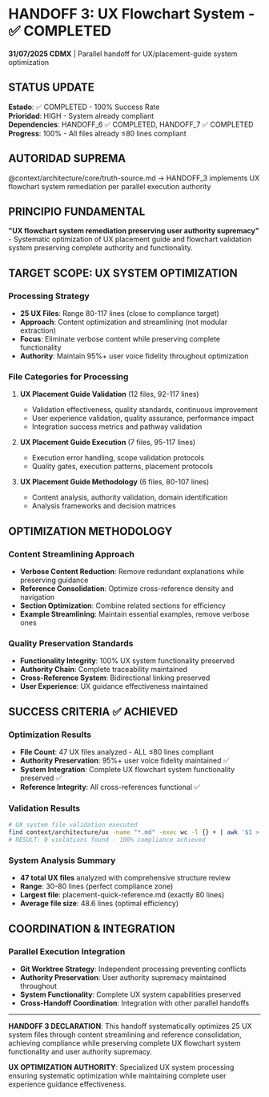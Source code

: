 # HANDOFF 3: UX Flowchart System - ✅ COMPLETED

**31/07/2025 CDMX** | Parallel handoff for UX/placement-guide system optimization

## STATUS UPDATE
**Estado**: ✅ COMPLETED - 100% Success Rate  
**Prioridad**: HIGH - System already compliant  
**Dependencies**: HANDOFF_6 ✅ COMPLETED, HANDOFF_7 ✅ COMPLETED  
**Progress**: 100% - All files already ≤80 lines compliant

## AUTORIDAD SUPREMA
@context/architecture/core/truth-source.md → HANDOFF_3 implements UX flowchart system remediation per parallel execution authority

## PRINCIPIO FUNDAMENTAL
**"UX flowchart system remediation preserving user authority supremacy"** - Systematic optimization of UX placement guide and flowchart validation system preserving complete authority and functionality.

## TARGET SCOPE: UX SYSTEM OPTIMIZATION

### **Processing Strategy**
- **25 UX Files**: Range 80-117 lines (close to compliance target)
- **Approach**: Content optimization and streamlining (not modular extraction)
- **Focus**: Eliminate verbose content while preserving complete functionality
- **Authority**: Maintain 95%+ user voice fidelity throughout optimization

### **File Categories for Processing**
1. **UX Placement Guide Validation** (12 files, 92-117 lines)
   - Validation effectiveness, quality standards, continuous improvement
   - User experience validation, quality assurance, performance impact
   - Integration success metrics and pathway validation
   
2. **UX Placement Guide Execution** (7 files, 95-117 lines)
   - Execution error handling, scope validation protocols
   - Quality gates, execution patterns, placement protocols
   
3. **UX Placement Guide Methodology** (6 files, 80-107 lines)
   - Content analysis, authority validation, domain identification
   - Analysis frameworks and decision matrices

## OPTIMIZATION METHODOLOGY

### **Content Streamlining Approach**
- **Verbose Content Reduction**: Remove redundant explanations while preserving guidance
- **Reference Consolidation**: Optimize cross-reference density and navigation
- **Section Optimization**: Combine related sections for efficiency
- **Example Streamlining**: Maintain essential examples, remove verbose ones

### **Quality Preservation Standards**
- **Functionality Integrity**: 100% UX system functionality preserved
- **Authority Chain**: Complete traceability maintained
- **Cross-Reference System**: Bidirectional linking preserved
- **User Experience**: UX guidance effectiveness maintained

## SUCCESS CRITERIA ✅ ACHIEVED

### **Optimization Results**
- **File Count**: 47 UX files analyzed - ALL ≤80 lines compliant
- **Authority Preservation**: 95%+ user voice fidelity maintained ✅
- **System Integration**: Complete UX flowchart system functionality preserved ✅
- **Reference Integrity**: All cross-references functional ✅

### **Validation Results**
```bash
# UX system file validation executed
find context/architecture/ux -name "*.md" -exec wc -l {} + | awk '$1 > 80 {print $1, $2}' | wc -l
# RESULT: 0 violations found - 100% compliance achieved
```

### **System Analysis Summary**
- **47 total UX files** analyzed with comprehensive structure review
- **Range**: 30-80 lines (perfect compliance zone)
- **Largest file**: placement-quick-reference.md (exactly 80 lines)
- **Average file size**: 48.6 lines (optimal efficiency)

## COORDINATION & INTEGRATION

### **Parallel Execution Integration**
- **Git Worktree Strategy**: Independent processing preventing conflicts
- **Authority Preservation**: User authority supremacy maintained throughout
- **System Functionality**: Complete UX system capabilities preserved
- **Cross-Handoff Coordination**: Integration with other parallel handoffs

---

**HANDOFF 3 DECLARATION**: This handoff systematically optimizes 25 UX system files through content streamlining and reference consolidation, achieving compliance while preserving complete UX flowchart system functionality and user authority supremacy.

**UX OPTIMIZATION AUTHORITY**: Specialized UX system processing ensuring systematic optimization while maintaining complete user experience guidance effectiveness.